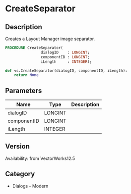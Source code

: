 # CreateSeparator

## Description
Creates a Layout Manager image separator.

```pascal
PROCEDURE CreateSeparator(
				dialogID    : LONGINT;
				componentID : LONGINT;
				iLength     : INTEGER);
```

```python
def vs.CreateSeparator(dialogID, componentID, iLength):
    return None
```

## Parameters
|Name|Type|Description|
|---|---|---|
|dialogID|LONGINT|   |
|componentID|LONGINT|   |
|iLength|INTEGER|   |

## Version
Availability: from VectorWorks12.5

## Category
* Dialogs - Modern


